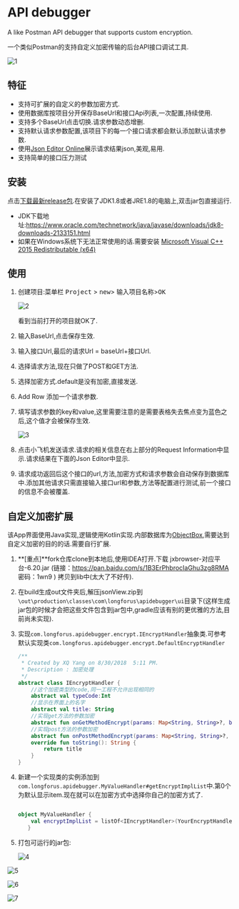 # API debugger

A like Postman API debugger that supports custom encryption.

一个类似Postman的支持自定义加密传输的后台API接口调试工具.

![1](./img/1.png)

## 特征

-   支持可扩展的自定义的参数加密方式.
-   使用数据库按项目分开保存BaseUrl和接口Api列表,一次配置,持续使用.
-   支持多个BaseUrl点击切换.请求参数动态增删.
-   支持默认请求参数配置,该项目下的每一个接口请求都会默认添加默认请求参数.
-   使用[Json Editor Online](http://jsoneditoronline.org/)展示请求结果json,美观,易用.
-   支持简单的接口压力测试

## 安装

点击[下载最新release包](https://github.com/longforus/api-debugger/releases).在安装了JDK1.8或者JRE1.8的电脑上,双击jar包直接运行.

-   JDK下载地址:https://www.oracle.com/technetwork/java/javase/downloads/jdk8-downloads-2133151.html
-   如果在Windows系统下无法正常使用的话.需要安装 [Microsoft Visual C++ 2015 Redistributable (x64)](http://www.microsoft.com/en-us/download/details.aspx?id=53587)

## 使用

1.  创建项目:菜单栏 <kbd>Project</kbd> > <kbd>new</kbd>> <kbd>输入项目名称</kbd>><kbd>OK</kbd>

    ![2](/img/2.png)

     看到当前打开的项目就OK了.

2.  输入BaseUrl,点击保存生效.

3.  输入接口Url,最后的请求Url = baseUrl+接口Url.

4.  选择请求方法,现在只做了POST和GET方法.

5.  选择加密方式.default是没有加密,直接发送.

6.  Add Row 添加一个请求参数.

7.  填写请求参数的key和value,这里需要注意的是需要表格失去焦点变为蓝色之后,这个值才会被保存生效.

    ![3](/img/3.png)

8.  点击小飞机发送请求.请求的相关信息在右上部分的Request Information中显示.请求结果在下面的Json Editor中显示.

9.  请求成功返回后这个接口的url,方法,加密方式和请求参数会自动保存到数据库中.添加其他请求只需直接输入接口url和参数,方法等配置进行测试,前一个接口的信息不会被覆盖.

## 自定义加密扩展

该App界面使用Java实现,逻辑使用Kotlin实现.内部数据库为[ObjectBox](https://objectbox.io/),需要达到自定义加密的目的的话.需要自行扩展.

1. **[重点]**fork仓库clone到本地后,使用IDEA打开.下载 jxbrowser-对应平台-6.20.jar (链接：https://pan.baidu.com/s/1B3ErPhbrocIaGhu3zg8RMA 密码：1wn9 )  拷贝到lib中(太大了不好传).

2. 在build生成out文件夹后,解压jsonView.zip到`\out\production\classes\com\longforus\apidebugger\ui`目录下(这样生成jar包的时候才会把这些文件包含到jar包中,gradle应该有别的更优雅的方法,目前尚未实现).

3. 实现`com.longforus.apidebugger.encrypt.IEncryptHandler`抽象类.可参考默认实现类`com.longforus.apidebugger.encrypt.DefaultEncryptHandler`

    ```kotlin
    /**
     * Created by XQ Yang on 8/30/2018  5:11 PM.
     * Description : 加密处理
     */
    abstract class IEncryptHandler {
        //这个加密类型的code,同一工程不允许出现相同的
        abstract val typeCode:Int
        //显示在界面上的名字
        abstract val title: String
        //实现get方法的参数加密
        abstract fun onGetMethodEncrypt(params: Map<String, String>?, builder: Request.Builder, url: String)
        //实现post方法的参数加密
        abstract fun onPostMethodEncrypt(params: Map<String, String>?, builder: Request.Builder, url: String): RequestBody
        override fun toString(): String {
            return title
        }
    }
    ```

4. 新建一个实现类的实例添加到`com.longforus.apidebugger.MyValueHandler#getEncryptImplList`中.第0个为默认显示item.现在就可以在加密方式中选择你自己的加密方式了.

    ```kotlin
    
    object MyValueHandler {
        val encryptImplList = listOf<IEncryptHandler>(YourEncryptHandler(), DefaultEncryptHandler())
       }
    ```

5. 打包可运行的jar包:

    ![4](/img/4.png)

![5](/img/5.png)

![6](/img/6.png)

![7](/img/7.png)